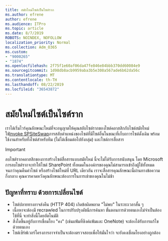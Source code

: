 ```yaml
---
title: สมัยใหม่ไซต์เป็นไซต์ราก
ms.author: efrene
author: efrene
ms.audience: ITPro
ms.topic: article
ms.date: 8/7/2019
ROBOTS: NOINDEX, NOFOLLOW
localization_priority: Normal
ms.collection: Adm_O365
ms.custom:
- "9000265"
- "1874"
ms.openlocfilehash: 2f75f1e60af06da47fe846e84bbb370dd60084e9
ms.sourcegitcommit: 1d98db8acb9959aba3b5e308a567ade6b62da56c
ms.translationtype: MT
ms.contentlocale: th-TH
ms.lasthandoff: 08/22/2019
ms.locfileid: "36543872"
---
```

# <a name="modern-site-as-root-site"></a>สมัยใหม่ไซต์เป็นไซต์ราก

เราได้เริ่มไวร์คุณลักษณะใหม่ที่จะอนุญาตให้คุณสลับไซต์รากของไซต์คลาสสิกกับไซต์สมัยใหม่ ใช้[Invoke SPSiteSwap](https://docs.microsoft.com/powershell/module/sharepoint-online/invoke-spositeswap?view=sharepoint-ps)การสลับตำแหน่งของไซต์ที่มีไซต์อื่นในขณะที่เก็บถาวรไซต์ดั้งเดิม พร้อมใช้งานสำหรับทั้งไซต์สำหรับทีม (ไม่ได้เชื่อมต่อไปยังกลุ่ม) และไซต์การสื่อสาร 

>[!Important]
> ลบไซต์รากคลาสสิกของการสร้างไซต์สื่อสารแบบสมัยใหม่ นี้จะไม่ได้รับการสนับสนุน โดย Microsoft การลบไซต์รากจะทำให้ไซต์ SharePoint ทั้งหมดในองค์กรของคุณไม่สามารถเข้าถึงผู้ใช้ทั้งหมด จนกว่าคุณคืนค่าไซต์ หรือสร้างไซต์ใหม่ที่ URL เดียวกัน เราจะสื่อสารคุณลักษณะนี้ผ่านทางข้อความกึ่งกลาง คุณควรคาดหวังคุณลักษณะต้องการในการเช่าของคุณในไม่ช้า

## <a name="known-issues-with-swapping-sites"></a>ปัญหาที่ทราบ ด้วยการเปลี่ยนไซต์
- ไซต์ปลายทางอาจส่งคืน (HTTP 404) เกิดข้อผิดพลาด "ไม่พบ" ในระยะเวลาสั้น ๆ
- เนื้อหาจะต้องมี recrawled ในการปรับปรุงดัชนีการค้นหา ขั้นตอนการด้วยตนเองไม่จำเป็นต้องใช้ที่นี่ จะทำสิ่งนี้โดยอัตโนมัติ
- สิ่งใดขึ้นอยู่กับการเชื่อมโยง "คง" (เช่นแฟ้มที่ซิงค์แฟ้มและ OneNote) จะต้องได้รับการแก้ไขด้วยตนเอง
- ไซต์เซิร์ฟเวอร์โครงการอาจจำเป็นจะต้องตรวจสอบเพื่อให้มั่นใจว่า จะยังคงเชื่อมโยงอย่างถูกต้อง 
